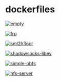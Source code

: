 # dockerfiles

[![empty](https://github.com/hkloudou/dockerfiles/actions/workflows/frp.yml/badge.svg)](https://github.com/hkloudou/dockerfiles/actions/workflows/empty.yml)

[![frp](https://github.com/hkloudou/dockerfiles/actions/workflows/frp.yml/badge.svg)](https://github.com/hkloudou/dockerfiles/actions/workflows/frp.yml)

[![sml2h3ocr](https://github.com/hkloudou/dockerfiles/actions/workflows/sml2h3ocr.yml/badge.svg)](https://github.com/hkloudou/dockerfiles/actions/workflows/sml2h3ocr.yml)

[![shadowsocks-libev](https://github.com/hkloudou/dockerfiles/actions/workflows/shadowsocks-libev.yml/badge.svg)](https://github.com/hkloudou/dockerfiles/actions/workflows/shadowsocks-libev.yml)

[![simple-obfs](https://github.com/hkloudou/dockerfiles/actions/workflows/simple-obfs.yml/badge.svg)](https://github.com/hkloudou/dockerfiles/actions/workflows/simple-obfs.yml)


[![nfs-server](https://github.com/hkloudou/dockerfiles/actions/workflows/nfs-server.yml/badge.svg)](https://github.com/hkloudou/dockerfiles/actions/workflows/nfs-server.yml)